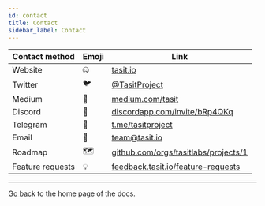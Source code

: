 ```yaml
---
id: contact
title: Contact
sidebar_label: Contact
---
```


   | Contact method | Emoji | Link |
   | ------------- | ------------- | ------------- |
   | Website | 🤐 | [tasit.io](https://tasit.io/) |
   | Twitter  | 🐦 | [@TasitProject](https://twitter.com/TasitProject) |
   | Medium  | 📝 | [medium.com/tasit](https://medium.com/tasit) |
   | Discord  | 💬 | [discordapp.com/invite/bRp4QKq](https://discordapp.com/invite/bRp4QKq) |
   | Telegram | 💬 | [t.me/tasitproject](https://t.me/tasitproject) |
   | Email  | 📧 | [team@tasit.io](mailto:team@tasit.io) |
   | Roadmap  | 🗺️ | [github.com/orgs/tasitlabs/projects/1](https://github.com/orgs/tasitlabs/projects/1) |
   | Feature requests  | 💡 | [feedback.tasit.io/feature-requests](http://feedback.tasit.io/feature-requests) |

---

[Go back](Introduction.md) to the home page of the docs.

